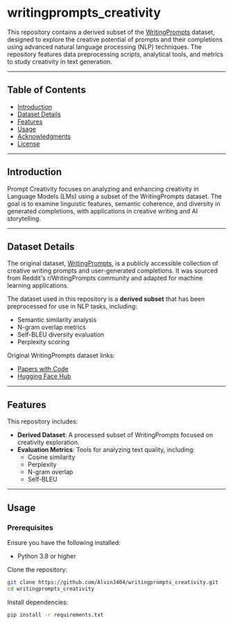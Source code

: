 # writingprompts_creativity

This repository contains a derived subset of the [WritingPrompts](https://paperswithcode.com/dataset/writingprompts) dataset, designed to explore the creative potential of prompts and their completions using advanced natural language processing (NLP) techniques. The repository features data preprocessing scripts, analytical tools, and metrics to study creativity in text generation.

---

## Table of Contents
- [Introduction](#introduction)
- [Dataset Details](#dataset-details)
- [Features](#features)
- [Usage](#usage)
- [Acknowledgments](#acknowledgments)
- [License](#license)

---

## Introduction
Prompt Creativity focuses on analyzing and enhancing creativity in Language Models (LMs) using a subset of the WritingPrompts dataset. The goal is to examine linguistic features, semantic coherence, and diversity in generated completions, with applications in creative writing and AI storytelling.

---

## Dataset Details
The original dataset, [WritingPrompts](https://paperswithcode.com/dataset/writingprompts), is a publicly accessible collection of creative writing prompts and user-generated completions. It was sourced from Reddit's r/WritingPrompts community and adapted for machine learning applications.

The dataset used in this repository is a **derived subset** that has been preprocessed for use in NLP tasks, including:
- Semantic similarity analysis
- N-gram overlap metrics
- Self-BLEU diversity evaluation
- Perplexity scoring

Original WritingPrompts dataset links:
- [Papers with Code](https://paperswithcode.com/dataset/writingprompts)
- [Hugging Face Hub](https://huggingface.co/datasets/euclaise/writingprompts)

---

## Features
This repository includes:
- **Derived Dataset**: A processed subset of WritingPrompts focused on creativity exploration.
- **Evaluation Metrics**: Tools for analyzing text quality, including:
  - Cosine similarity
  - Perplexity
  - N-gram overlap
  - Self-BLEU

---

## Usage
### Prerequisites
Ensure you have the following installed:
- Python 3.8 or higher

Clone the repository:
```bash
git clone https://github.com/AlvinJ404/writingprompts_creativity.git
cd writingprompts_creativity
```

Install dependencies:
```bash
pip install -r requirements.txt
```

